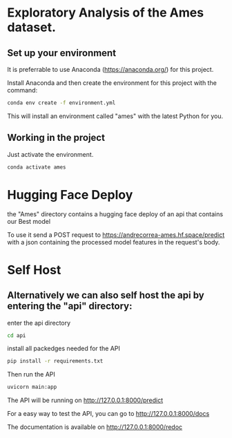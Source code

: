 # Exploratory Analysis of the Ames dataset.

## Set up your environment

It is preferrable to use Anaconda (https://anaconda.org/) for this project.

Install Anaconda and then create the environment for this project with the command:

``` bash
conda env create -f environment.yml
```

This will install an environment called "ames" with the latest Python for you. 

## Working in the project

Just activate the environment.

``` bash
conda activate ames
```

# Hugging Face Deploy

 the "Ames" directory contains a hugging face deploy of an api that contains our Best model
 
 To use it send a POST request to https://andrecorrea-ames.hf.space/predict with a json containing the processed model features in the request's body.


# Self Host
## Alternatively we can also self host the api by entering the "api" directory:

enter the api directory

``` bash
cd api
```

install all packedges needed for the API

``` bash
pip install -r requirements.txt
```

Then run the API

``` bash
uvicorn main:app
```

The API will be running on
http://127.0.0.1:8000/predict

For a easy way to test the API, you can go to
http://127.0.0.1:8000/docs

The documentation is available on
http://127.0.0.1:8000/redoc



